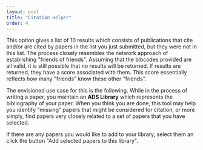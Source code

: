 ```yaml
---
layout: post
title: "Citation Helper"
order: 4
---
```


This option gives a list of 10 results which consists of publications that cite and/or are cited by papers in the list you just submitted, but they were not in this list. The process closely resembles the network approach of establishing "friends of friends". Assuming that the bibcodes provided are all valid, it is still possible that no results will be returned. If results are returned, they have a score associated with them. This score essentially reflects how many "friends" know these other "friends".

The envisioned use case for this is the following. While in the process of writing a paper, you maintain an **ADS Library** which represents the bibliography of your paper. When you think you are done, this tool may help you identify “missing” papers that might be considered for citation, or more simply, find papers very closely related to a set of papers that you have selected.

If there are any papers you would like to add to your library, select them an click the button "Add selected papers to this library".

